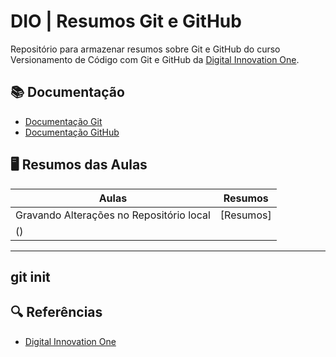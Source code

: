 # DIO | Resumos Git e GitHub

Repositório para armazenar resumos sobre Git e GitHub do curso Versionamento de Código com Git e GitHub da [Digital Innovation One](https://web.dio.me/).

## 📚 Documentação
- [Documentação Git](https://git-scm.com/doc)
- [Documentação GitHub](https://docs.github.com/)

## 🖥️ Resumos das Aulas

| Aulas | Resumos |
|-------|---------|
|Gravando Alterações no Repositório local | [Resumos]
() | 

---
git init
---

## 🔍 Referências
- [Digital Innovation One]()
